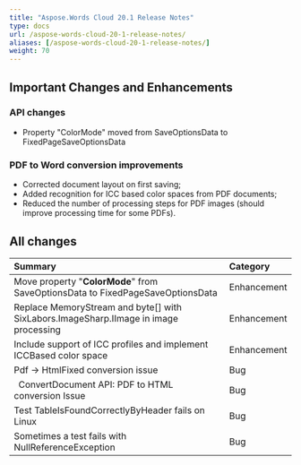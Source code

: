 ```yaml
---
title: "Aspose.Words Cloud 20.1 Release Notes"
type: docs
url: /aspose-words-cloud-20-1-release-notes/
aliases: [/aspose-words-cloud-20-1-release-notes/]
weight: 70
---
```


## Important Changes and Enhancements

### API changes

- Property "ColorMode" moved from SaveOptionsData to FixedPageSaveOptionsData

### PDF to Word conversion improvements

- Corrected document layout on first saving;
- Added recognition for ICC based color spaces from PDF documents;
- Reduced the number of processing steps for PDF images (should improve processing time for some PDFs).

## All changes

|Summary|Category|
| :- | :- |
|Move property "**ColorMode**" from SaveOptionsData to FixedPageSaveOptionsData|Enhancement|
|Replace MemoryStream and byte[] with SixLabors.ImageSharp.IImage in image processing|Enhancement|
|Include support of ICC profiles and implement ICCBased color space|Enhancement|
|Pdf -> HtmlFixed conversion issue |Bug|
|` `ConvertDocument API: PDF to HTML conversion Issue|Bug|
|Test TableIsFoundCorrectlyByHeader fails on Linux |Bug|
|Sometimes a test fails with NullReferenceException |Bug|

